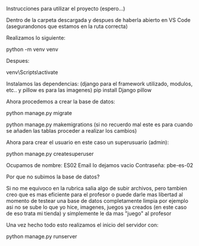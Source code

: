 Instrucciones para utilizar el proyecto (espero...)

Dentro de la carpeta descargada y despues de haberla abierto en VS Code (asegurandonos que estamos en la ruta correcta)

Realizamos lo siguiente:

python -m venv venv

Despues: 

venv\Scripts\activate

Instalamos las dependencias:
(django para el framework utilizado, modulos, etc.. y pillow es para las imagenes)
pip install Django pillow 

Ahora procedemos a crear la base de datos:

python manage.py migrate 

python manage.py makemigrations (si no recuerdo mal este es para cuando se añaden las tablas proceder a realizar los cambios)

Ahora para crear el usuario en este caso un superusuario (admin):

python manage.py createsuperuser

Ocupamos de nombre: ES02
Email lo dejamos vacio
Contraseña: pbe-es-02 

Por que no subimos la base de datos?

Si no me equivoco en la rubrica salia algo de subir archivos, pero tambien creo que es mas eficiente para el profesor o puede darle mas libertad al momento de testear una base de datos completamente limpia
por ejemplo asi no se sube lo que yo hice, imagenes, juegos ya creados (en este caso de eso trata mi tienda) y simplemente le da mas "juego" al profesor

Una vez hecho todo esto realizamos el inicio del servidor con:

python manage.py runserver 

